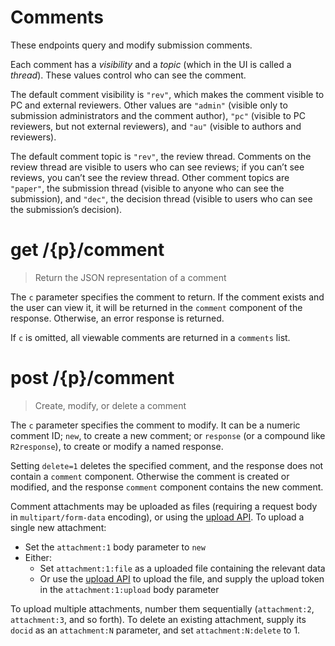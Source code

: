 # Comments

These endpoints query and modify submission comments.

Each comment has a *visibility* and a *topic* (which in the UI is called a
*thread*). These values control who can see the comment.

The default comment visibility is `"rev"`, which makes the comment visible to
PC and external reviewers. Other values are `"admin"` (visible only to
submission administrators and the comment author), `"pc"` (visible to PC
reviewers, but not external reviewers), and `"au"` (visible to authors and
reviewers).

The default comment topic is `"rev"`, the review thread. Comments on the
review thread are visible to users who can see reviews; if you can’t see
reviews, you can’t see the review thread. Other comment topics are `"paper"`,
the submission thread (visible to anyone who can see the submission), and
`"dec"`, the decision thread (visible to users who can see the submission’s
decision).


# get /{p}/comment

> Return the JSON representation of a comment

The `c` parameter specifies the comment to return. If the comment exists and
the user can view it, it will be returned in the `comment` component of the
response. Otherwise, an error response is returned.

If `c` is omitted, all viewable comments are returned in a `comments` list.


# post /{p}/comment

> Create, modify, or delete a comment

The `c` parameter specifies the comment to modify. It can be a numeric comment
ID; `new`, to create a new comment; or `response` (or a compound like
`R2response`), to create or modify a named response.

Setting `delete=1` deletes the specified comment, and the response does not
contain a `comment` component. Otherwise the comment is created or modified,
and the response `comment` component contains the new comment.

Comment attachments may be uploaded as files (requiring a request body in
`multipart/form-data` encoding), or using the [upload API](#operation/upload).
To upload a single new attachment:

* Set the `attachment:1` body parameter to `new`
* Either:
	* Set `attachment:1:file` as a uploaded file containing the relevant data
	* Or use the [upload API](#operation/upload) to upload the file,
	  and supply the upload token in the `attachment:1:upload` body parameter

To upload multiple attachments, number them sequentially (`attachment:2`,
`attachment:3`, and so forth). To delete an existing attachment, supply its
`docid` as an `attachment:N` parameter, and set `attachment:N:delete` to 1.
